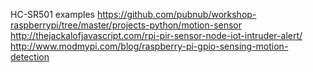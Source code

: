 HC-SR501
examples
https://github.com/pubnub/workshop-raspberrypi/tree/master/projects-python/motion-sensor
http://thejackalofjavascript.com/rpi-pir-sensor-node-iot-intruder-alert/
http://www.modmypi.com/blog/raspberry-pi-gpio-sensing-motion-detection



